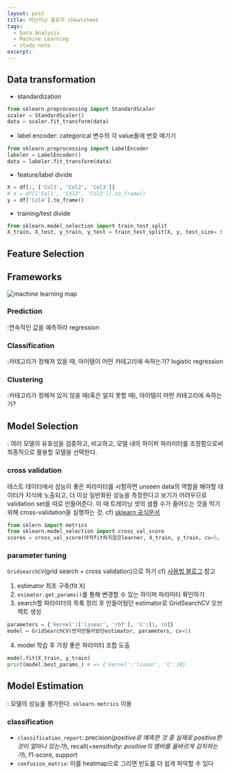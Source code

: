 ```yaml
---
layout: post
title: 머신러닝 플로우 cheatsheet
tags:
  - Data Analysis
  - Machine Learning
  - study-note
excerpt: 
---
```


## Data transformation
- standardization
```python
from sklearn.preprocessing import StandardScaler
scaler = StandardScaler()
data = scaler.fit_transform(data)
```
- label encoder: categorical 변수의 각 value들에 번호 매기기
```python
from sklearn.preprocessing import LabelEncoder
labeler = LabelEncoder()
data = labeler.fit_transform(data)
```
- feature/label divide
```python
X = df[:, ['Col1', 'Col2', 'Col3']]
# X = df[['Col1', 'Col2', 'Col3']].to_frame()
y = df['Col4'].to_frame()
```
- training/test divide
```python
from sklearn.model_selection import train_test_split
X_train, X_test, y_train, y_test = train_test_split(X, y, test_size=.3, random_state=1)
```

## Feature Selection

## Frameworks
![machine learning map](https://scikit-learn.org/stable/_static/ml_map.png)
### Prediction
:연속적인 값을 예측하라
regression
### Classification
:카테고리가 정해져 있을 때, 아이템이 어떤 카테고리에 속하는가?
logistic regression
### Clustering
:카테고리가 정해져 있지 않을 때(혹은 알지 못할 때), 아이템이 어떤 카테고리에 속하는가?

## Model Selection
: 여러 모델의 유효성을 검증하고, 비교하고, 모델 내의 하이퍼 파라미터를 조정함으로써 최종적으로 활용할 모델을 선택한다.

### cross validation
테스트 데이터에서 성능이 좋은 파라미터를 시험하면 unseen data의 역할을 해야할 데이터가 지식에 노출되고, 더 이상 일반화된 성능을 측정한다고 보기가 어려우므로 validation set을 따로 만들어준다. 이 때 트레이닝 셋의 샘플 수가 줄어드는 것을 막기 위해 cross-validation을 실행하는 것. cf) [sklearn 공식문서](https://scikit-learn.org/stable/modules/cross_validation.html)
```python
from sklern import metrics
from sklearn.model_selection import cross_val_score
scores = cross_val_score(아직fit하지않은learner, X_train, y_train, cv=5, score=원하는metric)
```
### parameter tuning
`GridsearchCV`(grid search + cross validation)으로 하기 cf) [사용법 블로그](https://stackabuse.com/cross-validation-and-grid-search-for-model-selection-in-python/) 참고
1. estimator 최초 구축(fit X)
2. `esimator.get_params()`를 통해 변경할 수 있는 하이퍼 파라미터 확인하기
3. search할 파라미터의 목록 정리 후 만들어뒀던 estimator로 GridSearchCV 오브젝트 생성
```python
parameters = {'kernel':['linear', 'rbf'], 'C':[1, 10]}
model = GridSearchCV(먼저만들어놨던estimator, parameters, cv=5)
```
4. model 학습 후 가장 좋은 파라미터 조합 도출
```python
model.fit(X_train, y_train)
print(model.best_params_) # => {'kernel':'linear', 'C':10}
```


## Model Estimation
: 모델의 성능을 평가한다.
`sklearn.metrics` 이용
### classification
- `classification_report`: precision(_positive로 예측한 것 중 실제로 positive한 것이 얼마나 있는가_), recall(_=sensitivity: positive의 멤버를 올바르게 감지하는가_), f1-score, support
- `confusion_matrix`: 이를 heatmap으로 그리면 빈도를 더 쉽게 파악할 수 있다


